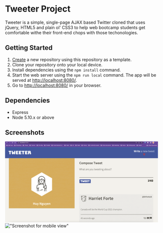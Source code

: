 # Tweeter Project

Tweeter is a simple, single-page AJAX based Twitter cloned that uses jQuery, HTML5 and plain ol' CSS3 to help web bootcamp students get comfortable withe their front-end chops with those techonologies.


## Getting Started

1. [Create](https://docs.github.com/en/repositories/creating-and-managing-repositories/creating-a-repository-from-a-template) a new repository using this repository as a template.
2. Clone your repository onto your local device.
3. Install dependencies using the `npm install` command.
3. Start the web server using the `npm run local` command. The app will be served at <http://localhost:8080/>.
4. Go to <http://localhost:8080/> in your browser.

## Dependencies

- Express
- Node 5.10.x or above

## Screenshots

!["Screenshot for desktop/pc/laptop view"](https://raw.githubusercontent.com/MichaelDHuy/tweeter/25c510561c821a08caa2099918ed8a5fff7feb96/docs/tweet-box-1.png)
!["Screenshot for mobile view"](https://raw.githubusercontent.com/MichaelDHuy/tweeter/25c510561c821a08caa2099918ed8a5fff7feb96/docs/tweet-box-2.png)
